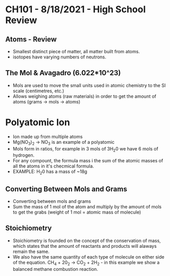 # CH101 - 8/18/2021 - High School Review

## Atoms - Review
- Smallest distinct piece of matter, all matter built from atoms.
- isotopes have varying numbers of neutrons.

## The Mol & Avagadro (6.022*10^23)
- Mols are used to move the small units used in atomic chemistry to the SI scale (centimetres, etc.)
- Allows weighing atoms (raw materials) in order to get the amount of atoms (grams -> mols -> atoms)

# Polyatomic Ion
- Ion made up from multiple atoms
- Mg(NO<sub>3</sub>)<sub>2</sub> -> NO<sub>3</sub> is an example of a polyatomic
- Mols form in ratios, for example in 3 mols of 3H<sub>2</sub>0 we have 6 mols of hydrogen.
- For any compount, the formula mass i the sum of the atomic masses of all the atoms in it's checmical formula.
- EXAMPLE: H<sub>2</sub>0 has a mass of ~18g 
## Converting Between Mols and Grams
- Converting between mols and grams
- Sum the mass of 1 mol of the atom and multiply by the amount of mols to get the grabs (weight of 1 mol = atomic mass of molecule)
## Stoichiometry
- Stoichiometry is founded on the concept of the conservation of mass, which states that the amount of reactants and products will alaways remain the same.
- We also have the same quantity  of each type of molecule on either side of the equation.
CH<sub>4</sub> + 20<sub>2</sub> -> CO<sub>2</sub> + 2H<sub>2</sub> - in this example we show a balanced methane combustion reaction.